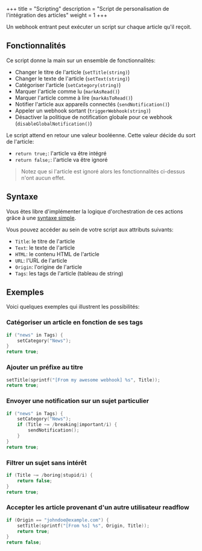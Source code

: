 +++
title = "Scripting"
description = "Script de personalisation de l'intégration des articles"
weight = 1
+++

Un webhook entrant peut exécuter un script sur chaque article qu'il reçoit.

## Fonctionnalités

Ce script donne la main sur un ensemble de fonctionnalités:

- Changer le titre de l'article (`setTitle(string)`)
- Changer le texte de l'article (`setText(string)`)
- Catégoriser l'article (`setCategory(string)`)
- Marquer l'article comme lu (`markAsRead()`)
- Marquer l'article comme à lire (`markAsToRead()`)
- Notifier l'article aux appareils connectés (`sendNotification()`)
- Appeler un webhook sortant (`triggerWebhook(string)`)
- Désactiver la politique de notification globale pour ce webhook (`disableGlobalNotification()`)

Le script attend en retour une valeur booléenne.
Cette valeur décide du sort de l'article:

- `return true;`: l'article va être intégré
- `return false;`: l'article va être ignoré

> Notez que si l'article est ignoré alors les fonctionnalités ci-dessus n'ont aucun effet.

## Syntaxe

Vous êtes libre d'implémenter la logique d'orchestration de ces actions grâce à une [syntaxe simple](https://github.com/skx/evalfilter).

Vous pouvez accéder au sein de votre script aux attributs suivants:

- `Title`: le titre de l'article
- `Text`: le texte de l'article
- `HTML`: le contenu HTML de l'article
- `URL`: l'URL de l'article
- `Origin`: l'origine de l'article
- `Tags`: les tags de l'article (tableau de string)

## Exemples

Voici quelques exemples qui illustrent les possibilités:

### Catégoriser un article en fonction de ses tags

```c
if ("news" in Tags) {
    setCategory("News");
}
return true;
```

### Ajouter un préfixe au titre

```c
setTitle(sprintf("[From my awesome webhook] %s", Title));
return true;
```

### Envoyer une notification sur un sujet particulier

```c
if ("news" in Tags) {
    setCategory("News");
    if (Title ~= /breaking|important/i) {
        sendNotification();
    }
}
return true;
```

### Filtrer un sujet sans intérêt

```c
if (Title ~= /boring|stupid/i) {
    return false;
}
return true;
```

### Accepter les article provenant d'un autre utilisateur readflow

```c
if (Origin == "johndoe@example.com") {
    setTitle(sprintf("[From %s] %s", Origin, Title));
    return true;
}
return false;
```
